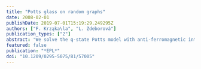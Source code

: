 ```yaml
---
title: "Potts glass on random graphs"
date: 2008-02-01
publishDate: 2019-07-01T15:19:29.249295Z
authors: ["F. Krząka\la", "L. Zdeborová"]
publication_types: ["2"]
abstract: "We solve the q-state Potts model with anti-ferromagnetic interactions on large random lattices of finite coordination. Due to the frustration induced by the large loops and to the local tree-like structure of the lattice this model behaves as a mean-field spin glass. We use the cavity method to compute the temperature-coordination phase diagram and to determine the location of the dynamic and static glass transitions, and of the Gardner instability. We show that for q⩾4 the model possesses a phenomenology similar to the one observed in structural glasses. We also illustrate the links between the positive- and the zero-temperature cavity approaches, and discuss the consequences for the coloring of random graphs. In particular, we argue that in the colorable region the one-step replica symmetry-breaking solution is stable towards more steps of replica symmetry breaking."
featured: false
publication: "*EPL*"
doi: "10.1209/0295-5075/81/57005"
---
```


